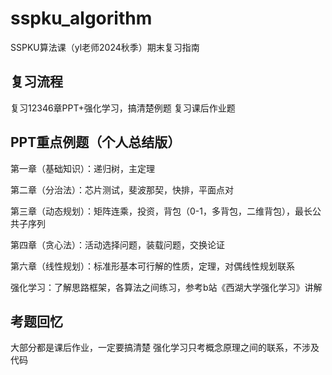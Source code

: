 # sspku_algorithm
SSPKU算法课（yl老师2024秋季）期末复习指南
## 复习流程
复习12346章PPT+强化学习，搞清楚例题
复习课后作业题
## PPT重点例题（个人总结版）
第一章（基础知识）：递归树，主定理

第二章（分治法）：芯片测试，斐波那契，快排，平面点对

第三章（动态规划）：矩阵连乘，投资，背包（0-1，多背包，二维背包），最长公共子序列

第四章（贪心法）：活动选择问题，装载问题，交换论证

第六章（线性规划）：标准形基本可行解的性质，定理，对偶线性规划联系

强化学习：了解思路框架，各算法之间练习，参考b站《西湖大学强化学习》讲解

## 考题回忆
大部分都是课后作业，一定要搞清楚
强化学习只考概念原理之间的联系，不涉及代码
